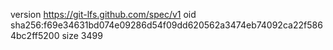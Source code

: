 version https://git-lfs.github.com/spec/v1
oid sha256:f69e34631bd074e09286d54f09dd620562a3474eb74092ca22f5864bc2ff5200
size 3499
